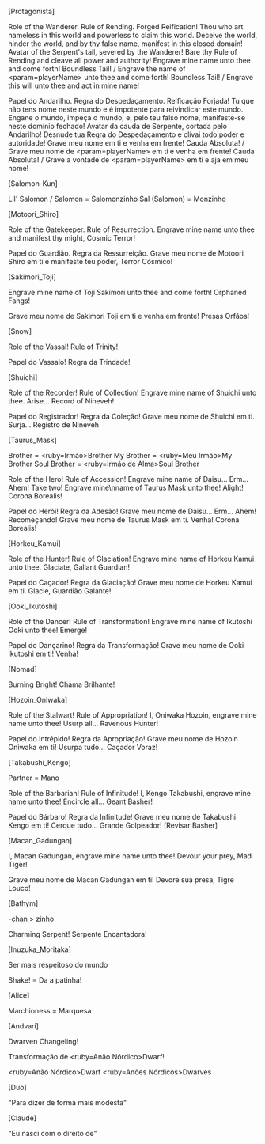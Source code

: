 [Protagonista]

Role of the Wanderer.
Rule of Rending.
Forged Reification!
Thou who art nameless in this world and powerless to claim this world.
Deceive the world, hinder the world, and by thy false name, manifest in this closed domain!
Avatar of the Serpent's tail, severed by the Wanderer! Bare thy Rule of Rending and cleave all power and authority!
Engrave mine name unto thee and come forth! Boundless Tail! / Engrave the name of <param=playerName> unto thee and come forth! Boundless Tail! / Engrave this will unto thee and act in mine name!

Papel do Andarilho.
Regra do Despedaçamento.
Reificação Forjada!
Tu que não tens nome neste mundo e é impotente para reivindicar este mundo.
Engane o mundo, impeça o mundo, e, pelo teu falso nome, manifeste-se neste domínio fechado!
Avatar da cauda de Serpente, cortada pelo Andarilho! Desnude tua Regra do Despedaçamento e clivai todo poder e autoridade!
Grave meu nome em ti e venha em frente! Cauda Absoluta! / Grave meu nome de <param=playerName> em ti e venha em frente! Cauda Absoluta! / Grave a vontade de <param=playerName> em ti e aja em meu nome!

[Salomon-Kun]

Lil' Salomon / Salomon = Salomonzinho
Sal (Salomon) = Monzinho 

[Motoori_Shiro]

Role of the Gatekeeper.
Rule of Resurrection.
Engrave mine name unto thee and manifest thy might, Cosmic Terror!

Papel do Guardião.
Regra da Ressurreição.
Grave meu nome de Motoori Shiro em ti e manifeste teu poder, Terror Cósmico!

[Sakimori_Toji]

Engrave mine name of Toji Sakimori unto thee and come forth! Orphaned Fangs!

Grave meu nome de Sakimori Toji em ti e venha em frente! Presas Orfãos! 

[Snow]

Role of the Vassal! Rule of Trinity!

Papel do Vassalo! Regra da Trindade!

[Shuichi]

Role of the Recorder! Rule of Collection!
Engrave mine name of Shuichi unto thee. Arise... Record of Nineveh!

Papel do Registrador! Regra da Coleção!
Grave meu nome de Shuichi em ti. Surja... Registro de Nineveh

[Taurus_Mask]

Brother = <ruby=Irmão>Brother</ruby>
My Brother = <ruby=Meu Irmão>My Brother</ruby>
Soul Brother = <ruby=Irmão de Alma>Soul Brother</ruby>

Role of the Hero! Rule of Accession!
Engrave mine name of Daisu... Erm... Ahem! Take two! Engrave mine\nname of Taurus Mask unto thee!
Alight! Corona Borealis!

Papel do Herói! Regra da Adesão!
Grave meu nome de Daisu... Erm... Ahem! Recomeçando! Grave meu nome de Taurus Mask em ti.
Venha! Corona Borealis!

[Horkeu_Kamui]

Role of the Hunter! Rule of Glaciation!
Engrave mine name of Horkeu Kamui unto thee.
Glaciate, Gallant Guardian!

Papel do Caçador! Regra da Glaciação!
Grave meu nome de Horkeu Kamui em ti.
Glacie, Guardião Galante!

[Ooki_Ikutoshi]

Role of the Dancer! Rule of Transformation!
Engrave mine name of Ikutoshi Ooki unto thee! Emerge!

Papel do Dançarino! Regra da Transformação!
Grave meu nome de Ooki Ikutoshi em ti! Venha!

[Nomad]

Burning Bright!
Chama Brilhante!

[Hozoin_Oniwaka]

Role of the Stalwart! Rule of Appropriation!
I, Oniwaka Hozoin, engrave mine name unto thee! Usurp all...
Ravenous Hunter!

Papel do Intrépido! Regra da Apropriação!
Grave meu nome de Hozoin Oniwaka em ti! Usurpa tudo...
Caçador Voraz!

[Takabushi_Kengo]

Partner = Mano

Role of the Barbarian! Rule of Infinitude!
I, Kengo Takabushi, engrave mine name unto thee! Encircle all...
Geant Basher!

Papel do Bárbaro! Regra da Infinitude!
Grave meu nome de Takabushi Kengo em ti! Cerque tudo...
Grande Golpeador! [Revisar Basher]

[Macan_Gadungan]

I, Macan Gadungan, engrave mine name unto thee!
Devour your prey, Mad Tiger!

Grave meu nome de Macan Gadungan em ti!
Devore sua presa, Tigre Louco!

[Bathym]

-chan > zinho

Charming Serpent!
Serpente Encantadora!

[Inuzuka_Moritaka]

Ser mais respeitoso do mundo

Shake! = Da a patinha!

[Alice]

Marchioness = Marquesa

[Andvari]

Dwarven Changeling!

Transformação de <ruby=Anão Nórdico>Dwarf</ruby>!

<ruby=Anão Nórdico>Dwarf</ruby>
<ruby=Anões Nórdicos>Dwarves</ruby>

[Duo]

"Para dizer de forma mais modesta"

[Claude]

"Eu nasci com o direito de"